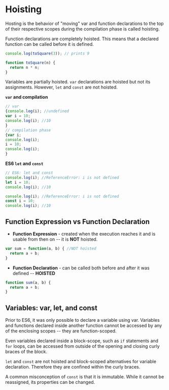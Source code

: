 # Hoisting

Hosting is the behavior of "moving" var and function declarations to the top of their respective scopes during the compilation phase is called hoisting.

Function declarations are completely hoisted. This means that a declared function can be called before it is defined.

``` JavaScript
console.log(toSquare(3)); // prints 9

function toSquare(n) {
  return n * n;
}
```
Variables are partially hoisted. `var` declarations are hoisted but not its assignments.
However, `let` and `const` are not hoisted.

__`var` and compilation__
``` JavaScript
// var
{console.log(i); //undefined
var i = 10;
console.log(i); //10
}
// compilation phase
{var i;
console.log(i);
i = 10;
console.log(i);
}
```
__ES6 `let` and `const`__
``` JavaScript
// ES6: let and const
console.log(i); //ReferenceError: i is not defined
let i = 10;
console.log(i); //10

console.log(i); //ReferenceError: i is not defined
const i = 10;
console.log(i); //10
```

## Function Expression vs Function Declaration
* __Function Expression__ - created when the execution reaches it and is usable from then on -- it is __NOT__ hoisted.

``` JavaScript
var sum = function(a, b) { //NOT hoisted
  return a + b;
}
```

* __Function Declaration__ - can be called both before and after it was defined -- __HOISTED__

``` JavaScript
function sum(a, b) {
  return a + b;
}
```

## Variables: var, let, and const
Prior to ES6, it was only possible to declare a variable using var. Variables and functions declared inside another function cannot be accessed by any of the enclosing scopes -- they are function-scoped.

Even variables declared inside a block-scope, such as `if` statements and `for` loops, can be accessed from outside of the opening and closing curly braces of the block.

`let` and `const` are not hoisted and block-scoped alternatives for variable declaration. Therefore they are confined within the curly braces.

A common misconception of `const` is that it is immutable. While it cannot be reassigned, its properties can be changed.
